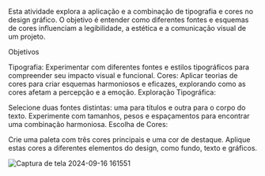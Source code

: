 
Esta atividade explora a aplicação e a combinação de tipografia e cores no design gráfico. O objetivo é entender como diferentes fontes e esquemas de cores influenciam a legibilidade, a estética e a comunicação visual de um projeto.

Objetivos

Tipografia: Experimentar com diferentes fontes e estilos tipográficos para compreender seu impacto visual e funcional.
Cores: Aplicar teorias de cores para criar esquemas harmoniosos e eficazes, explorando como as cores afetam a percepção e a emoção.
Exploração Tipográfica:

Selecione duas fontes distintas: uma para títulos e outra para o corpo do texto.
Experimente com tamanhos, pesos e espaçamentos para encontrar uma combinação harmoniosa.
Escolha de Cores:

Crie uma paleta com três cores principais e uma cor de destaque.
Aplique estas cores a diferentes elementos do design, como fundo, texto e gráficos.

![Captura de tela 2024-09-16 161551](https://github.com/user-attachments/assets/cc6081cd-590d-407d-917a-e01312398134)
